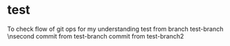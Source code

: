 # test
To check flow of git ops for my understanding
test from branch test-branch
\nsecond commit from test-branch
commit from test-branch2